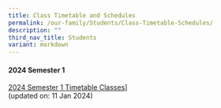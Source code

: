 ```yaml
---
title: Class Timetable and Schedules
permalink: /our-family/Students/Class-Timetable-Schedules/
description: ""
third_nav_title: Students
variant: markdown
---
```

#### **2024 Semester 1**

[2024 Semester 1 Timetable Classes](/files/Students/Class%20Timetable%20Schedules/2024_Sem_1_Timetable___Classes__Revised___11_Jan_2024_.pdf)]
<br>(updated on: 11 Jan 2024)<br>